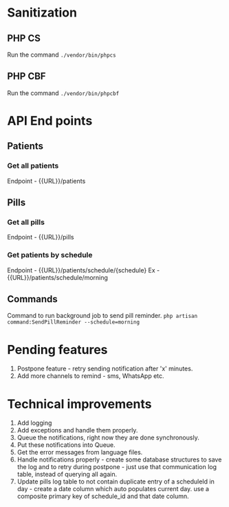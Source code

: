 # Sanitization
## PHP CS
Run the command `./vendor/bin/phpcs`
## PHP CBF
Run the command `./vendor/bin/phpcbf`

# API End points
## Patients
### Get all patients
Endpoint - {{URL}}/patients

## Pills
### Get all pills
Endpoint - {{URL}}/pills
### Get patients by schedule
Endpoint - {{URL}}/patients/schedule/{schedule}
Ex - {{URL}}/patients/schedule/morning

## Commands
Command to run background job to send pill reminder.
`php artisan command:SendPillReminder --schedule=morning`

# Pending features
1. Postpone feature - retry sending notification after 'x' minutes. 
2. Add more channels to remind - sms, WhatsApp etc. 


# Technical improvements
1. Add logging
2. Add exceptions and handle them properly. 
3. Queue the notifications, right now they are done synchronously. 
4. Put these notifications into Queue.
5. Get the error messages from language files. 
6. Handle notifications properly - create some database structures to save the log and to retry during postpone - just use that communication log table, instead of querying all again. 
7. Update pills log table to not contain duplicate entry of a scheduleId in day - create a date column which auto populates current day. use a composite primary key of schedule_id and that date column. 






